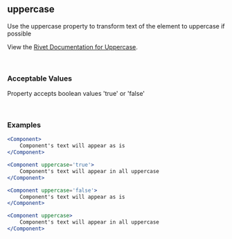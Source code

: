 ## uppercase

Use the uppercase property to transform text of the element to uppercase if possible

View the [Rivet Documentation for Uppercase](https://rivet.iu.edu/utilities/typography/#uppercase).

<br/>

### Acceptable Values

Property accepts boolean values 'true' or 'false'

<br/>

### Examples

```jsx
<Component>
    Component's text will appear as is
</Component>

<Component uppercase='true'>
    Component's text will appear in all uppercase
</Component>

<Component uppercase='false'>
    Component's text will appear as is
</Component>

<Component uppercase>
    Component's text will appear in all uppercase
</Component>
```
